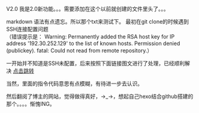 V2.0 我是2.0新功能。。。需要添加在这个以前就创建的文件里头了。。。


markdown 语法有点遗忘。所以那个txt来测试下。
最初在git clone的时候遇到SSH连接配置问题  
（错误提示是：
Warning: Permanently added the RSA host key for IP address '192.30.252.129' to the list of known hosts.
Permission denied (publickey).
fatal: Could not read from remote repository.）


一开始并不知道是SSH未配置，后来按照下面链接图文进行了处理，已经顺利解决
[点击跳转](http://www.linmuxi.com/2016/02/24/github-config-ssh/)

当然，里面的指令代码意思有点模糊，有待进一步去认识。

然后翻阅了博主的网站，觉得做得真好，→_→，想起自己hexo结合github搭建的那个。。。。惭愧ING。